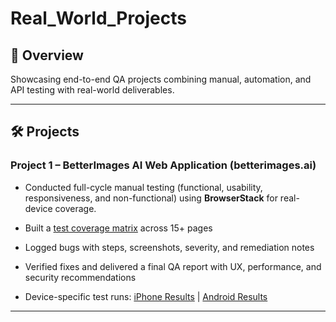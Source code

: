 # Real_World_Projects

## 📌 Overview  
Showcasing end-to-end QA projects combining manual, automation, and API testing with real-world deliverables.  

---  

## 🛠 Projects  

### Project 1 – BetterImages AI Web Application (betterimages.ai)  
- Conducted full-cycle manual testing (functional, usability, responsiveness, and non-functional) using **BrowserStack** for real-device coverage.  
 
- Built a [test coverage matrix](https://docs.google.com/spreadsheets/d/14iXE1QUBVqdP-had8_gDeONP2kM3eVUPWGcMlJwNe_o/edit?gid=227020037#gid=227020037) across 15+ pages  
- Logged bugs with steps, screenshots, severity, and remediation notes  
- Verified fixes and delivered a final QA report with UX, performance, and security recommendations  
- Device-specific test runs: [iPhone Results](https://docs.google.com/spreadsheets/d/14iXE1QUBVqdP-had8_gDeONP2kM3eVUPWGcMlJwNe_o/edit?gid=1464663245#gid=1464663245) | [Android Results](https://docs.google.com/spreadsheets/d/14iXE1QUBVqdP-had8_gDeONP2kM3eVUPWGcMlJwNe_o/edit?gid=1724061773#gid=1724061773)  

---  
